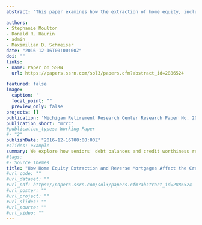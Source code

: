 ```yaml
---
abstract: "This paper examines how the extraction of home equity, including but not limited to equity extracted through reverse mortgages, affects credit outcomes of senior households. We use data from the Federal Reserve Bank of New York/Equifax Consumer Credit Panel, supplemented with our unique credit panel dataset of reverse mortgage borrowers. We track credit outcomes for seniors who extracted equity through cash-out refinancing, home equity lines of credit or home equity loans between 2008 and 2011, and a random sample of nonextractors. We estimate differences-in-differences by extraction channel using individual, fixed-effects panel regression. We find that seniors extracting equity through reverse mortgages have greater reductions in consumer debt, and are less likely to become delinquent or foreclose three years post origination relative to other extractors and nonextractors. These effects are greater among households who experienced a credit shock within the two years prior to loan origination. To help isolate the effect of the extraction channel on credit outcomes, we re-estimate our models with a matched sample of consumers at the time of extraction. We find that otherwise similar HECM borrowers have larger reductions in credit card debt post-extraction than other equity borrowers and non-borrowers, with no significant difference in the rates of delinquency on non-housing debt post extraction. For HECM borrowers, we find that increased initial withdrawal and increased monthly cash flow contribute to the reduction in credit card debt."

authors:
- Stephanie Moulton
- Donald R. Haurin
- admin
- Maximilian D. Schmeiser
date: "2016-12-16T00:00:00Z"
doi: ""
links:
- name: Paper on SSRN
  url: https://papers.ssrn.com/sol3/papers.cfm?abstract_id=2886524
  
featured: false
image:
  caption: ''
  focal_point: ""
  preview_only: false
projects: []
publication: 'Michigan Retirement Research Center Research Paper No. 2016-351, R&R at Journal of Consumer Affairs'
publication_short: "mrrc"
#publication_types: Working Paper
#- "2"
publishDate: "2016-12-16T00:00:00Z"
#slides: example
summary: We explore how seniors' debt balances and credit worthiness respond to equity extraction through reverse mortgages and compare it to other home equity borrowing.
#tags:
#- Source Themes
title: "How Home Equity Extraction and Reverse Mortgages Affect the Credit Outcomes of Senior Households"
#url_code: ""
#url_dataset: ""
#url_pdf: https://papers.ssrn.com/sol3/papers.cfm?abstract_id=2886524
#url_poster: ""
#url_project: ""
#url_slides: ""
#url_source: ""
#url_video: ""
---
```

